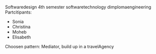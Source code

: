 Softwaredesign 4th semester softwaretechnology dimplomaengineering
Partcitipants:
- Sonia
- Christina
- Moheb
- Elisabeth


Choosen pattern: Mediator, build up in a travelAgency

